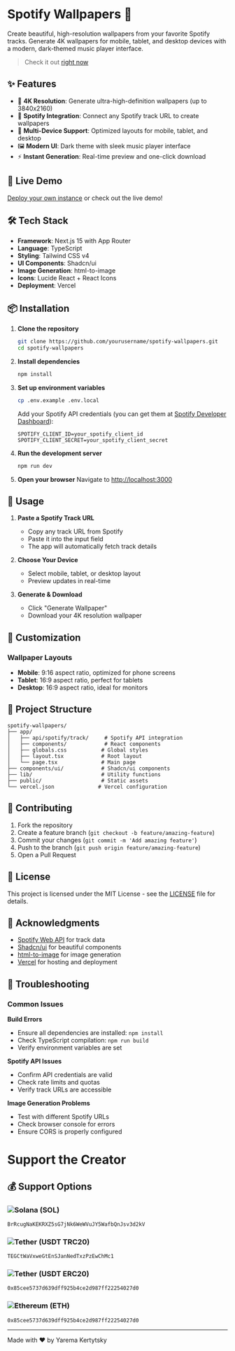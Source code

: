 # Spotify Wallpapers 🎵

Create beautiful, high-resolution wallpapers from your favorite Spotify tracks. Generate 4K wallpapers for mobile, tablet, and desktop devices with a modern, dark-themed music player interface.

> Check it out [right now](https://spotify-wallpapers.vercel.app/)

## ✨ Features

- 🎨 **4K Resolution**: Generate ultra-high-definition wallpapers (up to 3840x2160)
- 🎵 **Spotify Integration**: Connect any Spotify track URL to create wallpapers
- 📱 **Multi-Device Support**: Optimized layouts for mobile, tablet, and desktop
- 🖼️ **Modern UI**: Dark theme with sleek music player interface
- ⚡ **Instant Generation**: Real-time preview and one-click download

## 🚀 Live Demo

[Deploy your own instance](#deployment) or check out the live demo!

## 🛠️ Tech Stack

- **Framework**: Next.js 15 with App Router
- **Language**: TypeScript
- **Styling**: Tailwind CSS v4
- **UI Components**: Shadcn/ui
- **Image Generation**: html-to-image
- **Icons**: Lucide React + React Icons
- **Deployment**: Vercel

## 📦 Installation

1. **Clone the repository**
   ```bash
   git clone https://github.com/yourusername/spotify-wallpapers.git
   cd spotify-wallpapers
   ```

2. **Install dependencies**
   ```bash
   npm install
   ```

3. **Set up environment variables**
   ```bash
   cp .env.example .env.local
   ```
   
   Add your Spotify API credentials (you can get them at [Spotify Developer Dashboard](https://developer.spotify.com/)):
   ```env
   SPOTIFY_CLIENT_ID=your_spotify_client_id
   SPOTIFY_CLIENT_SECRET=your_spotify_client_secret
   ```

4. **Run the development server**
   ```bash
   npm run dev
   ```

5. **Open your browser**
   Navigate to [http://localhost:3000](http://localhost:3000)

## 🎯 Usage

1. **Paste a Spotify Track URL**
   - Copy any track URL from Spotify
   - Paste it into the input field
   - The app will automatically fetch track details

2. **Choose Your Device**
   - Select mobile, tablet, or desktop layout
   - Preview updates in real-time

3. **Generate & Download**
   - Click "Generate Wallpaper"
   - Download your 4K resolution wallpaper

## 🎨 Customization

### Wallpaper Layouts

- **Mobile**: 9:16 aspect ratio, optimized for phone screens
- **Tablet**: 16:9 aspect ratio, perfect for tablets
- **Desktop**: 16:9 aspect ratio, ideal for monitors



## 📁 Project Structure

```
spotify-wallpapers/
├── app/
│   ├── api/spotify/track/     # Spotify API integration
│   ├── components/            # React components
│   ├── globals.css           # Global styles
│   ├── layout.tsx            # Root layout
│   └── page.tsx              # Main page
├── components/ui/            # Shadcn/ui components
├── lib/                      # Utility functions
├── public/                   # Static assets
└── vercel.json              # Vercel configuration
```

## 🤝 Contributing

1. Fork the repository
2. Create a feature branch (`git checkout -b feature/amazing-feature`)
3. Commit your changes (`git commit -m 'Add amazing feature'`)
4. Push to the branch (`git push origin feature/amazing-feature`)
5. Open a Pull Request

## 📄 License

This project is licensed under the MIT License - see the [LICENSE](LICENSE) file for details.

## 🙏 Acknowledgments

- [Spotify Web API](https://developer.spotify.com/documentation/web-api/) for track data
- [Shadcn/ui](https://ui.shadcn.com/) for beautiful components
- [html-to-image](https://github.com/bubkoo/html-to-image) for image generation
- [Vercel](https://vercel.com) for hosting and deployment

## 🐛 Troubleshooting

### Common Issues

**Build Errors**
- Ensure all dependencies are installed: `npm install`
- Check TypeScript compilation: `npm run build`
- Verify environment variables are set

**Spotify API Issues**
- Confirm API credentials are valid
- Check rate limits and quotas
- Verify track URLs are accessible

**Image Generation Problems**
- Test with different Spotify URLs
- Check browser console for errors
- Ensure CORS is properly configured

# Support the Creator

## 💰 Support Options

### ![Solana](https://img.shields.io/badge/Solana-9945FF?style=for-the-badge&logo=Solana&logoColor=white) (SOL)
```
BrRcugNaKEKRXZ5sG7jNk6WeWVuJY5WafbQnJsv3d2kV
```

### ![Tether](https://img.shields.io/badge/Tether-26A17B?style=for-the-badge&logo=Tether&logoColor=white) (USDT TRC20)
```
TEGCtWaVxweGtEnSJanNedTxzPzEwChMc1
```

### ![Tether](https://img.shields.io/badge/Tether-26A17B?style=for-the-badge&logo=Tether&logoColor=white) (USDT ERC20)
```
0x85cee5737d639dff925b4ce2d987ff22254027d0
```

### ![Ethereum](https://img.shields.io/badge/Ethereum-3C3C3D?style=for-the-badge&logo=Ethereum&logoColor=white) (ETH)
```
0x85cee5737d639dff925b4ce2d987ff22254027d0
```

---

Made with ❤️ by Yarema Kertytsky